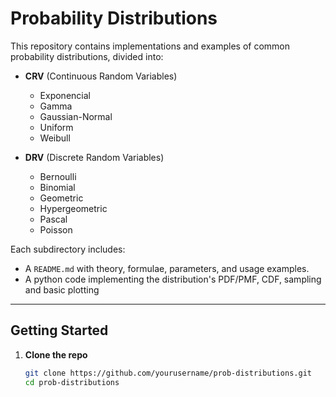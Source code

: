 # Probability Distributions

This repository contains implementations and examples of common probability distributions, divided into:

- **CRV** (Continuous Random Variables)  
  - Exponencial  
  - Gamma  
  - Gaussian-Normal  
  - Uniform  
  - Weibull  

- **DRV** (Discrete Random Variables)  
  - Bernoulli  
  - Binomial  
  - Geometric  
  - Hypergeometric  
  - Pascal  
  - Poisson  

Each subdirectory includes:
- A `README.md` with theory, formulae, parameters, and usage examples.
- A python code implementing the distribution's PDF/PMF, CDF, sampling and basic plotting

---

## Getting Started

1. **Clone the repo**  
   ```bash
   git clone https://github.com/yourusername/prob-distributions.git
   cd prob-distributions

